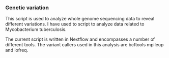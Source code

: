 ### Genetic variation

This script is used to analyze whole genome sequencing data to reveal different variations. I have used to script to analyze data related to Mycobacterium tuberculosis. 

The current script is written in Nextflow and encompasses a number of different tools. The variant callers used in this analysis are bcftools mpileup and lofreq.
